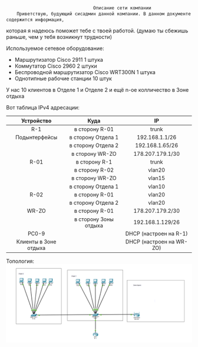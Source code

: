                                      Описание сети компании
        Приветствую, будующий сисадмин данной компании. В данном документе содержится информация, 
которая я надеюсь поможет тебе с твоей работой.
(думаю ты сбежишь раньше, чем у тебя возникнут трудности)

Используемое сетевое оборудование:
+ Маршрутизатор Cisco 2911 1 штука
+ Коммутатор Cisco 2960 2 штуки
+ Беспроводной маршрутизатор Cisco WRT300N 1 штука
+ Однотипные рабочие станции 10 штук

У нас 10 клиентов в Отделе 1 и Отделе 2 и ещё n-ое колличество в Зоне отдыха


Вот таблица IPv4 адресации:

| Устройство | Куда | IP |
|:---------------:|:---------------:|:---------------:|
| R-1 | в сторону R-01 | trunk |
| Подынтерфейсы | в сторону Отдела 1 | 192.168.1.1/26 |
|   | в сторону Отдела 2 | 192.168.1.65/26 |
|   | в сторону WR-ZO | 178.207.179.1/30 |
| R-01 | в сторону R-1 | trunk |
|   | в сторону R-02 | vlan20 |
|   | в сторону WR-ZO | vlan15 |
|   | в сторону Отдела 1 | vlan10 |
| R-02 | в сторону R-01 | vlan20 |
|   | в сторону Отдела 2 | vlan20 |
| WR-ZO | в сторону R-01 | 178.207.179.2/30 |
|   | в сторону Зоны отдыха | 192.168.1.129/26 |
| PC0-9 |   | DHCP (настроен на R-1) |
| Клиенты в Зоне отдыха |   | DHCP (настроен на WR-ZO) |

Топология:
![alt text](https://github.com/Alexey3124/Work/blob/main/%D0%A2%D0%BE%D0%BF%D0%BE%D0%BB%D0%BE%D0%B3%D0%B8%D1%8F.png)
